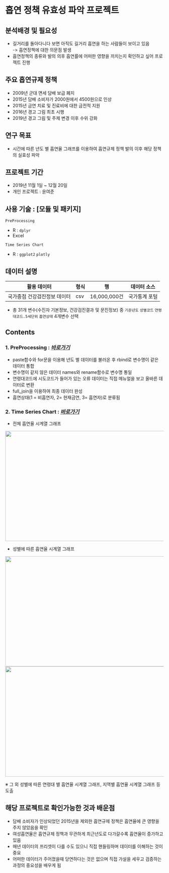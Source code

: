 # 흡연 정책 유효성 파악 프로젝트 
## 분석배경 및 필요성 
- 길거리를 돌아다니다 보면 아직도 길거리 흡연을 하는 사람들이 보이고 있음
<br>-> 흡연정책에 대한 의문점 발생
- 흡연정책의 종류와 발의 의후 흡연률에 어떠한 영향을 끼치는지 확인하고 싶어 프로젝트 진행

## 주요 흡연규제 정책
- 2009년 군대 면세 담배 보급 폐지
- 2015년 담배 소비자가 2000원에서 4500원으로 인상
- 2015년 금연 치료 및 진료비에 대한 금전적 지원
- 2016년 경고 그림 최초 시행
- 2019년 경고 그림 및 주제 변경 이후 수위 강화 

## 연구 목표
- 시간에 따른 년도 별 흡연율 그래프를 이용하여 흡연규제 정책 발의 이후 해당 정책의 실효성 파악

## 프로젝트 기간
- 2019년 11월 1일 ~ 12월 20일
- 개인 프로젝트 : 윤여준
  
  
## 사용 기술 : [모듈 및 패키지]
`PreProcessing` 
- R : `dplyr`
- Excel

`Time Series Chart`
- R : `ggplot2` `plotly`


## 데이터 설명 
|활용 데이터|형식|행|데이터 소스|
|------|------|------|------|
|국가중점 건강검진정보 데이터|csv|16,000,000건|국가통계 포털|
* 총 31개 변수(수진자 기본정보, 건강검진결과 및 문진정보) 중 `기준년도` `성별코드` `연령대코드.5세단위` `흡연상태` 4개변수 선택


## Contents
### 1. PreProcessing : *[바로가기](https://github.com/Yun024/University_assignments/blob/main/Smoking%20trend%20analysis/PreProcessing.R)*
* paste함수와 for문을 이용해 년도 별 데이터를 불러온 후 rbind로 변수명이 같은 데이터 통합
* 변수명이 같지 않은 데이터 names와 rename함수로 변수명 통일
* 연령대코드에 시도코드가 들어가 있는 오류 데이터는 직접 메뉴얼을 보고 올바른 데이터로 변환 
* full_join을 이용하여 최종 데이터 완성
* 흡연상태(1 = 비흡연자, 2= 현재금연, 3= 흡연자)로 분류됨 

### 2. Time Series Chart : *[바로가기](https://github.com/Yun024/University_assignments/blob/main/Smoking%20trend%20analysis/Time%20Series%20Chart.R)*
* 전체 흡연율 시계열 그래프
<img src="https://github.com/Yun024/University_assignments/assets/52143231/55fedd34-600e-4934-b8fc-924d16e11b9f.png"  width="700" height="350"/>


* 성별에 따른 흡연율 시계열 그래프
<img src="https://github.com/Yun024/University_assignments/assets/52143231/5c182940-479a-41d4-af72-1ce69018088b.png"  width="700" height="350"/>
<img src="https://github.com/Yun024/University_assignments/assets/52143231/c4acfaa6-463b-4b6d-9df6-916dd81a0abf.png"  width="700" height="350"/>

※ 그 외 성별에 따른 연령대 별 흡연율 시계열 그래프, 지역별 흡연율 시계열 그래프 등 도출 


## 해당 프로젝트로 확인가능한 것과 배운점
- 담배 소비자가 인상되었던 2015년을 제외한 흡연규제 정책은 흡연율에 큰 영향을 주지 않았음을 확인
- 여성흡연율은 흡연규제 정책과 무관하게 최근년도로 다가갈수록 흡연율이 증가하고 있음
- 매년 데이터의 프리셋이 다를 수도 있으니 직접 핸들링하며 데이터를 이해하는 것이 중요
- 어떠한 데이터가 주어졌을때 당연하다는 것은 없으며 직접 가설을 세우고 검증하는 과정의 중요성을 배우게 됨

